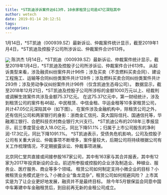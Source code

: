 ```yaml
---
title: *ST凯迪涉诉案件达613件，10余家租赁公司逾47亿深陷其中
author: wetech
date: 2019-01-14 20:12:51
tags: 
categories: 
---
```

1月14日，*ST凯迪（000939.SZ）最新诉讼、仲裁案件统计显示，截至2019年1月4日，*ST凯迪及控股子公司所涉诉讼、仲裁案件合计613件。
<!-- more -->
<img align="center" border="0" src="https://imgcdn.yicai.com/uppics/images/2019/01/462f62ecee6f3be48956f1927bdbde96.jpg" />
陈洪杰
1月14日，*ST凯迪（000939.SZ）最新诉讼、仲裁案件统计显示，截至2019年1月4日，*ST凯迪及控股子公司所涉诉讼、仲裁案件合计613件。
从起诉类型来看，涉及融资纠纷案件共计96件；涉及买卖（不含燃料买卖合同）、建设工程施工、运输等合同纠纷类案件共计128件；涉及燃料买卖合同纠纷类案件共计293件；涉及劳动争议纠纷案件共计96件（仅含凯迪生态母公司）。
数据显示，截至2018年12月21日，*ST凯迪及控股子公司所涉标的金额1000万元以上、经裁判或调解生效案件共涉及金额75.37亿元。
在这75.37亿元中，第一财经统计，涉及到租赁公司的案件有46起，中民租赁、中信金租、华运金租等10多家租赁公司，共计47.05亿元深陷其中（如下图）。
在案件涉及金融机构中，除租赁公司之外，还有信托公司和两家银行的身影：浙商金汇信托、英大国际信托、国通信托等，华融湘江银行、合肥科技农村商业银行大兴支行。
*ST凯迪公布的2018年三季报显示，前三季度营业收入18.0亿元，同比下降51.1%；归属于上市公司股东的净利润-17.3亿元，同比下降1091.1%。
*ST凯迪表示，受债务危机影响，公司及控股子公司有关重大诉讼、仲裁事项不断增多，案件量较大，后期公司将持续根据公司有关工作梳理情况，不定期披露诉讼、仲裁事项进展。
 
 
北京同仁堂共直接或间接参股167家公司，其中有163家与其合并报表，其中有12家为2017年投资新设的企业。前述所参股或控股的企业涉及制造业、种植业、服务业、医疗服务、商业等多个领域。
租赁公司如何制定支持小微企业的目标？小微租赁业务模式是什么？小微企业“鱼龙混杂”，租赁公司如何规避风险？
上市其实是为了让企业更好地发展，融资并不是最终目标。
除今年5月银保监会同意中国中车筹建中车金融租赁后，到目前再无新的金租公司成立。
